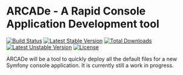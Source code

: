 # ARCADe - A Rapid Console Application Development tool
[![Build Status](https://travis-ci.org/caelaris/ARCADe.svg?branch=master)](https://travis-ci.org/caelaris/ARCADe)
[![Latest Stable Version](https://poser.pugx.org/caelaris/arcade/v/stable)](https://packagist.org/packages/caelaris/arcade)
[![Total Downloads](https://poser.pugx.org/caelaris/arcade/downloads)](https://packagist.org/packages/caelaris/arcade)
[![Latest Unstable Version](https://poser.pugx.org/caelaris/arcade/v/unstable)](https://packagist.org/packages/caelaris/arcade)
[![License](https://poser.pugx.org/caelaris/arcade/license)](https://packagist.org/packages/caelaris/arcade)

ARCADe will be a tool to quickly deploy all the default files for a new Symfony console application.
It is currently still a work in progress.
